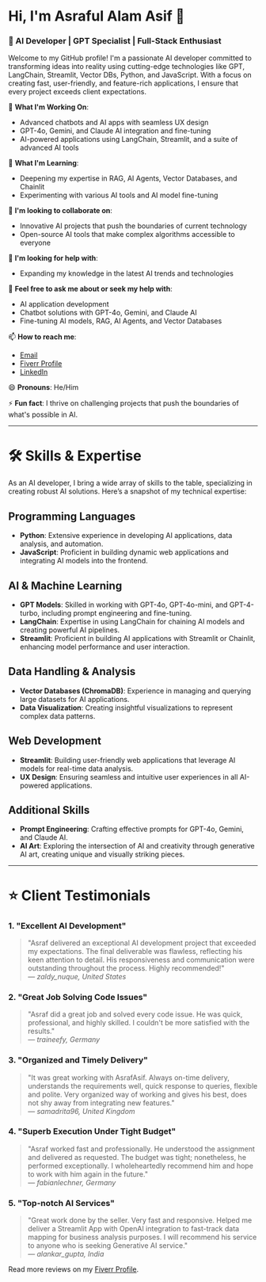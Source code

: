 # Hi, I'm Asraful Alam Asif 👋

### 🚀 AI Developer | GPT Specialist | Full-Stack Enthusiast

Welcome to my GitHub profile! I'm a passionate AI developer committed to transforming ideas into reality using cutting-edge technologies like GPT, LangChain, Streamlit, Vector DBs, Python, and JavaScript. With a focus on creating fast, user-friendly, and feature-rich applications, I ensure that every project exceeds client expectations.

🔭 **What I'm Working On**:
- Advanced chatbots and AI apps with seamless UX design
- GPT-4o, Gemini, and Claude AI integration and fine-tuning
- AI-powered applications using LangChain, Streamlit, and a suite of advanced AI tools

🌱 **What I'm Learning**:
- Deepening my expertise in RAG, AI Agents, Vector Databases, and Chainlit
- Experimenting with various AI tools and AI model fine-tuning

👯 **I'm looking to collaborate on**:
- Innovative AI projects that push the boundaries of current technology
- Open-source AI tools that make complex algorithms accessible to everyone

🤔 **I'm looking for help with**:
- Expanding my knowledge in the latest AI trends and technologies

💬 **Feel free to ask me about or seek my help with**:
- AI application development
- Chatbot solutions with GPT-4o, Gemini, and Claude AI
- Fine-tuning AI models, RAG, AI Agents, and Vector Databases

📫 **How to reach me**:
- [Email](mailto:asraf@example.com)
- [Fiverr Profile](https://www.fiverr.com/asraf2asif_fvrr)
- [LinkedIn](https://www.linkedin.com/in/asraf-asif/)

😄 **Pronouns**: He/Him

⚡ **Fun fact**: I thrive on challenging projects that push the boundaries of what's possible in AI.

---

# 🛠️ Skills & Expertise

As an AI developer, I bring a wide array of skills to the table, specializing in creating robust AI solutions. Here’s a snapshot of my technical expertise:

## **Programming Languages**
- **Python**: Extensive experience in developing AI applications, data analysis, and automation.
- **JavaScript**: Proficient in building dynamic web applications and integrating AI models into the frontend.

## **AI & Machine Learning**
- **GPT Models**: Skilled in working with GPT-4o, GPT-4o-mini, and GPT-4-turbo, including prompt engineering and fine-tuning.
- **LangChain**: Expertise in using LangChain for chaining AI models and creating powerful AI pipelines.
- **Streamlit**: Proficient in building AI applications with Streamlit or Chainlit, enhancing model performance and user interaction.

## **Data Handling & Analysis**
- **Vector Databases (ChromaDB)**: Experience in managing and querying large datasets for AI applications.
- **Data Visualization**: Creating insightful visualizations to represent complex data patterns.

## **Web Development**
- **Streamlit**: Building user-friendly web applications that leverage AI models for real-time data analysis.
- **UX Design**: Ensuring seamless and intuitive user experiences in all AI-powered applications.

## **Additional Skills**
- **Prompt Engineering**: Crafting effective prompts for GPT-4o, Gemini, and Claude AI.
- **AI Art**: Exploring the intersection of AI and creativity through generative AI art, creating unique and visually striking pieces.

---

# ⭐ Client Testimonials

### 1. **"Excellent AI Development"**
> "Asraf delivered an exceptional AI development project that exceeded my expectations. The final deliverable was flawless, reflecting his keen attention to detail. His responsiveness and communication were outstanding throughout the process. Highly recommended!"  
> — _zaldy_nuque, United States_

### 2. **"Great Job Solving Code Issues"**
> "Asraf did a great job and solved every code issue. He was quick, professional, and highly skilled. I couldn't be more satisfied with the results."  
> — _traineefy, Germany_

### 3. **"Organized and Timely Delivery"**
> "It was great working with AsrafAsif. Always on-time delivery, understands the requirements well, quick response to queries, flexible and polite. Very organized way of working and gives his best, does not shy away from integrating new features."  
> — _samadrita96, United Kingdom_

### 4. **"Superb Execution Under Tight Budget"**
> "Asraf worked fast and professionally. He understood the assignment and delivered as requested. The budget was tight; nonetheless, he performed exceptionally. I wholeheartedly recommend him and hope to work with him again in the future."  
> — _fabianlechner, Germany_

### 5. **"Top-notch AI Services"**
> "Great work done by the seller. Very fast and responsive. Helped me deliver a Streamlit App with OpenAI integration to fast-track data mapping for business analysis purposes. I will recommend his service to anyone who is seeking Generative AI service."  
> — _alankar_gupta, India_

Read more reviews on my [Fiverr Profile](https://www.fiverr.com/asraf2asif_fvrr).
